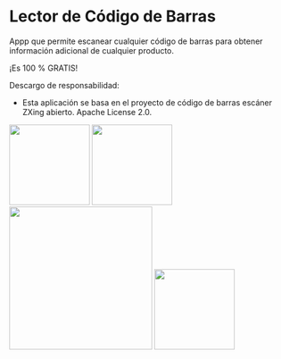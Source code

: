 # Lector de Código de Barras

Appp que permite escanear cualquier código de barras para obtener información adicional de cualquier producto.

¡Es 100 % GRATIS!

Descargo de responsabilidad:
* Esta aplicación se basa en el proyecto de código de barras escáner ZXing abierto. Apache License 2.0.


<img src="imgDocumentacion/pantalla1" alt=""  width="144">

<img src="imgDocumentacion/pantalla2" alt=""  width="144">

<img src="imgDocumentacion/pantalla3" alt="" width="256">

<img src="imgDocumentacion/pantalla4" alt="" width="144">